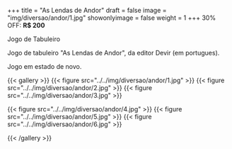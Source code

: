 +++
title = "As Lendas de Andor"
draft = false
image = "img/diversao/andor/1.jpg"
showonlyimage = false
weight = 1
+++
30% OFF: **R$ 200**

Jogo de Tabuleiro

<!--more-->

Jogo de tabuleiro "As Lendas de Andor", da editor Devir (em portugues).

Jogo em estado de novo.

{{< gallery >}}
{{< figure src="../../img/diversao/andor/1.jpg" >}}
{{< figure src="../../img/diversao/andor/2.jpg" >}}
{{< figure src="../../img/diversao/andor/3.jpg" >}}

{{< figure src="../../img/diversao/andor/4.jpg" >}}
{{< figure src="../../img/diversao/andor/5.jpg" >}}
{{< figure src="../../img/diversao/andor/6.jpg" >}}

{{< /gallery >}}
